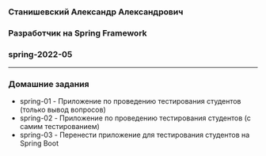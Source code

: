 ### Станишевский Александр Александрович
### Разработчик на Spring Framework
### spring-2022-05

---

### Домашние задания
* spring-01 - Приложение по проведению тестирования студентов (только вывод вопросов)
* spring-02 - Приложение по проведению тестирования студентов (с самим тестированием)
* spring-03 - Перенести приложение для тестирования студентов на Spring Boot